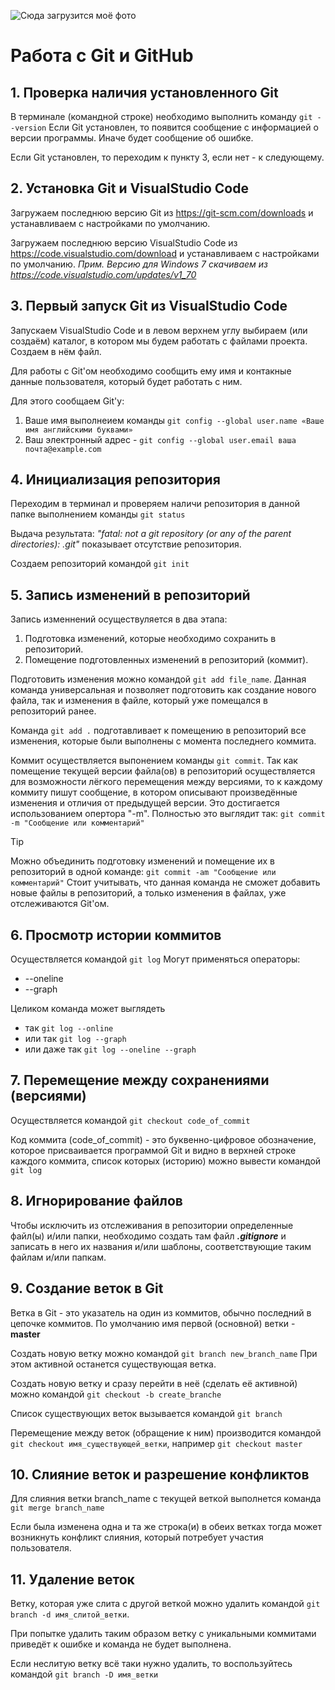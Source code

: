 ![Сюда загрузится моё фото](face.jpg)
# Работа с Git и GitHub

## 1. Проверка наличия установленного Git
В терминале (командной строке) необходимо выполнить команду `git --version`
Если Git установлен, то появится сообщение с информацией о версии программы. Иначе будет сообщение об ошибке.

Если Git установлен, то переходим к пункту 3, если нет - к следующему.

## 2. Установка Git и VisualStudio Code
Загружаем последнюю версию Git из https://git-scm.com/downloads и устанавливаем с настройками по умолчанию.

Загружаем последнюю версию VisualStudio Code из https://code.visualstudio.com/download и устанавливаем с настройками по умолчанию. *Прим. Версию для Windows 7 скачиваем из https://code.visualstudio.com/updates/v1_70*

## 3. Первый запуск Git из VisualStudio Code
Запускаем VisualStudio Code и в левом верхнем углу выбираем (или создаём) каталог, в котором мы будем работать с файлами проекта. Создаем в нём файл.

Для работы с Git'ом необходимо сообщить ему имя и контакные данные пользователя, который будет работать с ним.

Для этого сообщаем Git'у: 
1. Ваше имя выполнеием команды `git config --global user.name «Ваше имя английскими буквами»`
1. Ваш электронный адрес - `git config --global user.email ваша почта@example.com`

## 4. Инициализация репозитория
Переходим в терминал и проверяем наличи репозитория в данной папке выполнением команды `git status` 

Выдача результата: _"fatal: not a git repository (or any of the parent directories): .git"_ показывает отсутствие репозитория.

Создаем репозиторий командой `git init`

## 5. Запись изменений в репозиторий
Запись изменнений осуществуляется в два этапа:
1. Подготовка изменений, которые необходимо сохранить в репозиторий.
1. Помещение подготовленных изменений в репозиторий (коммит).

Подготовить изменения можно командой `git add file_name`. Данная команда универсальная и позволяет подготовить как создание нового файла, так и изменения в файле, который уже помещался в репозиторий ранее.

Команда `git add .` подготавливает к помещению в репозиторий все изменения, которые были выполнены с момента последнего коммита.

Коммит осуществляется выпонением команды `git commit`. Так как помещение текущей версии файла(ов) в репозиторий осуществляется для возможности лёгкого перемещения между версиями, то к каждому коммиту пишут сообщение, в котором описывают произведённые изменения и отличия от предыдущей версии. Это достигается использованием опертора "-m". Полностью это выглядит так: `git commit -m "Сообщение или комментарий"`

> [!TIP]
> Можно объединить подготовку изменений и помещение их в репозиторий в одной команде: `git commit -am "Сообщение или комментарий"` Стоит учитывать, что данная команда не сможет добавить новые файлы в репозиторий, а только изменения в файлах, уже отслеживаются Git'ом.

## 6. Просмотр истории коммитов

Осуществляется командой `git log`
Могут применяться операторы:
* --oneline
* --graph

Целиком команда может выглядеть 
* так `git log --online` 
* или так `git log --graph`
* или даже так `git log --oneline --graph`

## 7. Перемещение между сохранениями (версиями)

Осуществляется командой `git checkout code_of_commit`

Код коммита (code_of_commit) - это буквенно-цифровое обозначение, которое присваивается программой Git и видно в верхней строке каждого коммита, список которых (историю) можно вывести командой `git log`

## 8. Игнорирование файлов

Чтобы исключить из отслеживания в репозитории определенные файл(ы) и/или папки, необходимо создать там файл ***.gitignore*** и записать в него их названия и/или шаблоны, соответствующие таким файлам и/или папкам.

## 9. Создание веток в Git
Ветка в Git - это указатель на один из коммитов, обычно последний в цепочке коммитов.
По умолчанию имя первой (основной) ветки - **master**

Создать новую ветку можно командой `git branch new_branch_name`
При этом активной останется существующая ветка.

Создать новую ветку и сразу перейти в неё (сделать её активной) можно командой `git checkout -b create_branche`

Список существующих веток вызывается командой `git branch`

Перемещение между веток (обращение к ним) производится командой `git checkout имя_существующей_ветки`, например `git checkout master`

## 10. Слияние веток и разрешение конфликтов
Для слияния ветки branch_name с текущей веткой выполнется команда `git merge branch_name`

Если была изменена одна и та же строка(и) в обеих ветках тогда может возникнуть конфликт слияния, который потребует участия пользователя.

## 11. Удаление веток
Ветку, которая уже слита с другой веткой можно удалить командой `git branch -d имя_слитой_ветки`.

При попытке удалить таким образом ветку с уникальными коммитами приведёт к ошибке и команда не будет выполнена.

Если неслитую ветку всё таки нужно удалить, то воспользуйтесь командой `git branch -D имя_ветки`
